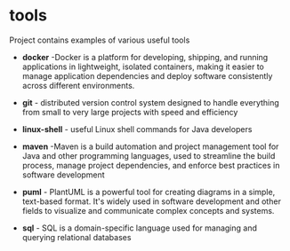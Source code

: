 # tools

Project contains examples of various useful tools

- **docker** -Docker is a platform for developing, shipping, and running applications in lightweight, isolated
  containers, making it easier to manage application dependencies and deploy software consistently across different
  environments.


- **git** - distributed version control system designed to handle everything from small to very
  large projects with speed and efficiency


- **linux-shell** - useful Linux shell commands for Java developers


- **maven** -Maven is a build automation and project management tool for Java and other programming languages, used to
  streamline the build process, manage project dependencies, and enforce best practices in software development


- **puml** - PlantUML is a powerful tool for creating diagrams in a simple, text-based format. It's widely used in
  software development and other fields to visualize and communicate complex concepts and systems.


- **sql** - SQL is a domain-specific language used for managing and querying relational databases